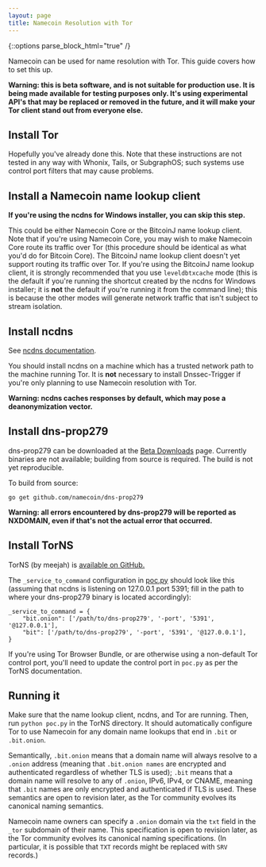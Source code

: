 ```yaml
---
layout: page
title: Namecoin Resolution with Tor
---
```


{::options parse_block_html="true" /}

Namecoin can be used for name resolution with Tor.  This guide covers how to set this up.

**Warning: this is beta software, and is not suitable for production use.  It is being made available for testing purposes only.  It's using experimental API's that may be replaced or removed in the future, and it will make your Tor client stand out from everyone else.**

## Install Tor

Hopefully you've already done this.  Note that these instructions are not tested in any way with Whonix, Tails, or SubgraphOS; such systems use control port filters that may cause problems.

## Install a Namecoin name lookup client

**If you're using the ncdns for Windows installer, you can skip this step.**

This could be either Namecoin Core or the BitcoinJ name lookup client.  Note that if you're using Namecoin Core, you may wish to make Namecoin Core route its traffic over Tor (this procedure should be identical as what you'd do for Bitcoin Core).  The BitcoinJ name lookup client doesn't yet support routing its traffic over Tor.  If you're using the BitcoinJ name lookup client, it is strongly recommended that you use `leveldbtxcache` mode (this is the default if you're running the shortcut created by the ncdns for Windows installer; it is **not** the default if you're running it from the command line); this is because the other modes will generate network traffic that isn't subject to stream isolation.

## Install ncdns

See [ncdns documentation]({{site.baseurl}}docs/ncdns).

You should install ncdns on a machine which has a trusted network path to the machine running Tor.  It is **not** necessary to install Dnssec-Trigger if you're only planning to use Namecoin resolution with Tor.

**Warning: ncdns caches responses by default, which may pose a deanonymization vector.**

## Install dns-prop279

dns-prop279 can be downloaded at the [Beta Downloads]({{site.baseurl}}download/betas/) page.  Currently binaries are not available; building from source is required.  The build is not yet reproducible.

To build from source:

~~~
go get github.com/namecoin/dns-prop279
~~~

**Warning: all errors encountered by dns-prop279 will be reported as NXDOMAIN, even if that's not the actual error that occurred.**

## Install TorNS

TorNS (by meejah) is [available on GitHub.](https://github.com/meejah/TorNS)

The `_service_to_command` configuration in [poc.py](https://github.com/meejah/TorNS/blob/5ed4abe5717a6fe713220dee853bb657b1064e8c/poc.py#L26) should look like this (assuming that ncdns is listening on 127.0.0.1 port 5391; fill in the path to where your dns-prop279 binary is located accordingly):

~~~
_service_to_command = {
    "bit.onion": ['/path/to/dns-prop279', '-port', '5391', '@127.0.0.1'],
    "bit": ['/path/to/dns-prop279', '-port', '5391', '@127.0.0.1'],
}
~~~

If you're using Tor Browser Bundle, or are otherwise using a non-default Tor control port, you'll need to update the control port in `poc.py` as per the TorNS documentation.

## Running it

Make sure that the name lookup client, ncdns, and Tor are running.  Then, run `python poc.py` in the TorNS directory.  It should automatically configure Tor to use Namecoin for any domain name lookups that end in `.bit` or `.bit.onion`.

Semantically, `.bit.onion` means that a domain name will always resolve to a `.onion` address (meaning that `.bit.onion names` are encrypted and authenticated regardless of whether TLS is used); `.bit` means that a domain name will resolve to any of `.onion`, IPv6, IPv4, or CNAME, meaning that `.bit` names are only encrypted and authenticated if TLS is used.  These semantics are open to revision later, as the Tor community evolves its canonical naming semantics.

Namecoin name owners can specify a `.onion` domain via the `txt` field in the `_tor` subdomain of their name.  This specification is open to revision later, as the Tor community evolves its canonical naming specifications.  (In particular, it is possible that `TXT` records might be replaced with `SRV` records.)
